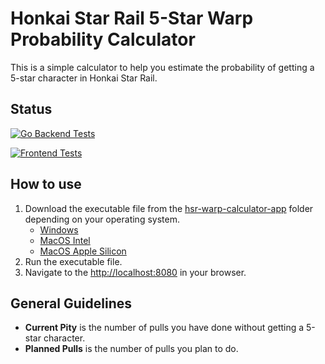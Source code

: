 # Honkai Star Rail 5-Star Warp Probability Calculator

This is a simple calculator to help you estimate the probability of getting a 5-star character in Honkai Star Rail.

## Status

[![Go Backend Tests](https://github.com/sakan811/honkai-star-rail-warp-calculator/actions/workflows/go-test.yml/badge.svg)](https://github.com/sakan811/honkai-star-rail-warp-calculator/actions/workflows/go-test.yml)

[![Frontend Tests](https://github.com/sakan811/honkai-star-rail-warp-calculator/actions/workflows/frontend-test.yml/badge.svg)](https://github.com/sakan811/honkai-star-rail-warp-calculator/actions/workflows/frontend-test.yml)

## How to use

1. Download the executable file from the [hsr-warp-calculator-app](./hsr-warp-calculator-app/) folder depending on your operating system.
    - [Windows](./hsr-warp-calculator-app/windows/hsrbannercalc.exe)
    - [MacOS Intel](./hsr-warp-calculator-app/macos-intel/hsrbannercalc.app)
    - [MacOS Apple Silicon](./hsr-warp-calculator-app/macos-silicon/hsrbannercalc.app)
2. Run the executable file.
3. Navigate to the <http://localhost:8080> in your browser.

## General Guidelines

- **Current Pity** is the number of pulls you have done without getting a 5-star character.
- **Planned Pulls** is the number of pulls you plan to do.
